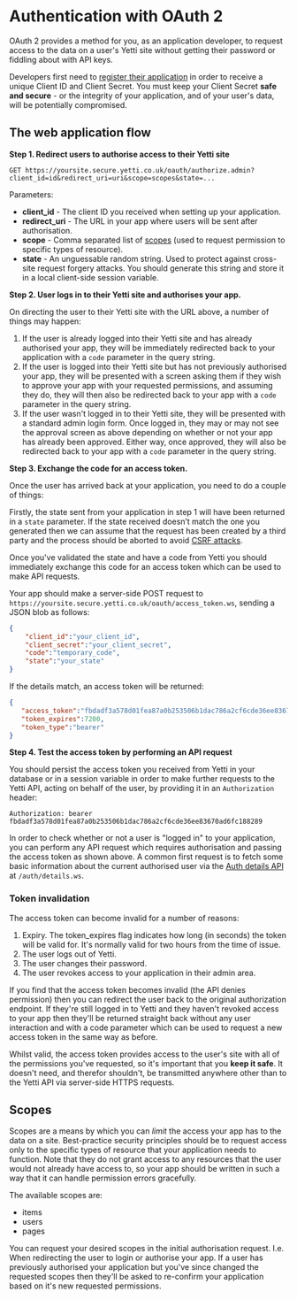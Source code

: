 # Authentication with OAuth 2

OAuth 2 provides a method for you, as an application developer, to request access to the data on a user's Yetti site without getting their password or fiddling about with API keys.

Developers first need to [register their application](http://yetti.co.uk) in order to receive a unique Client ID and Client Secret.
You must keep your Client Secret **safe and secure** - or the integrity of your application, and of your user's data, will be potentially compromised.

## The web application flow

**Step 1. Redirect users to authorise access to their Yetti site**

`GET https://yoursite.secure.yetti.co.uk/oauth/authorize.admin?client_id=id&redirect_uri=uri&scope=scopes&state=...`

Parameters:

* **client_id** - The client ID you received when setting up your application.
* **redirect_uri** - The URL in your app where users will be sent after authorisation.
* **scope** - Comma separated list of [scopes](#scopes) (used to request permission to specific types of resource).
* **state** - An unguessable random string. Used to protect against cross-site request forgery attacks. You should generate this string and store it in a local client-side session variable.

**Step 2. User logs in to their Yetti site and authorises your app.**

On directing the user to their Yetti site with the URL above, a number of things may happen:

1. If the user is already logged into their Yetti site and has already authorised your app, they will be immediately redirected back to your application with a `code` parameter in the query string.
2. If the user is logged into their Yetti site but has not previously authorised your app, they will be presented with a screen asking them if they wish to approve your app with your requested
   permissions, and assuming they do, they will then also be redirected back to your app with a `code` parameter in the query string.
3. If the user wasn't logged in to their Yetti site, they will be presented with a standard admin login form. Once logged in, they may or may not see the approval screen as above depending on whether
   or not your app has already been approved. Either way, once approved, they will also be redirected back to your app with a `code` parameter in the query string.

**Step 3. Exchange the code for an access token.**

Once the user has arrived back at your application, you need to do a couple of things:

Firstly, the state sent from your application in step 1 will have been returned in a `state` parameter.
If the state received doesn’t match the one you generated then we can assume that the request has been created by a 
third party and the process should be aborted to avoid [CSRF attacks](http://en.wikipedia.org/wiki/Cross-site_request_forgery).

Once you've validated the state and have a code from Yetti you should immediately exchange this code for an access token which can be used to make API requests.

Your app should make a server-side POST request to `https://yoursite.secure.yetti.co.uk/oauth/access_token.ws`, sending a JSON blob as follows:

```json
{
    "client_id":"your_client_id",
    "client_secret":"your_client_secret",
    "code":"temporary_code",
    "state":"your_state"
}
```

If the details match, an access token will be returned:

```json
{
   "access_token":"fbdadf3a578d01fea87a0b253506b1dac786a2cf6cde36ee83670ad6fc188289",
   "token_expires":7200,
   "token_type":"bearer"
}
```

**Step 4. Test the access token by performing an API request**

You should persist the access token you received from Yetti in your database or in a session variable in order to make further requests to the Yetti API,
acting on behalf of the user, by providing it in an `Authorization` header:

`Authorization: bearer fbdadf3a578d01fea87a0b253506b1dac786a2cf6cde36ee83670ad6fc188289`

In order to check whether or not a user is "logged in" to your application, you can perform any API request which requires authorisation and passing the access token as shown above.
A common first request is to fetch some basic information about the current authorised user via the [Auth details API](auth.md) at `/auth/details.ws`.

### Token invalidation

The access token can become invalid for a number of reasons:

1. Expiry. The token_expires flag indicates how long (in seconds) the token will be valid for. It's normally valid for two hours from the time of issue.
2. The user logs out of Yetti.
3. The user changes their password.
4. The user revokes access to your application in their admin area.

If you find that the access token becomes invalid (the API denies permission) then you can redirect the user back to the original authorization endpoint. If they're still logged in to Yetti
and they haven't revoked access to your app then they'll be returned straight back without any user interaction and with a code parameter which can be used to request a new access token in
the same way as before.

Whilst valid, the access token provides access to the user's site with all of the permissions you've requested, so it's important that you **keep it safe**.
It doesn't need, and therefor shouldn't, be transmitted anywhere other than to the Yetti API via server-side HTTPS requests.

## Scopes

Scopes are a means by which you can *limit* the access your app has to the data on a site.
Best-practice security principles should be to request access only to the specific types of resource that your application needs to function.
Note that they do not grant access to any resources that the user would not already have access to, so your app should be written in such a way that it can handle permission errors gracefully.

The available scopes are:

* items
* users
* pages

You can request your desired scopes in the initial authorisation request. I.e. When redirecting the user to login or authorise your app.
If a user has previously authorised your application but you've since changed the requested scopes then they'll be asked to re-confirm your application based on it's new requested permissions.
